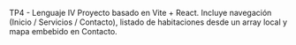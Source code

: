 TP4 - Lenguaje IV
Proyecto basado en Vite + React.
Incluye navegación (Inicio / Servicios / Contacto), listado de habitaciones desde un array local y mapa embebido en Contacto.
